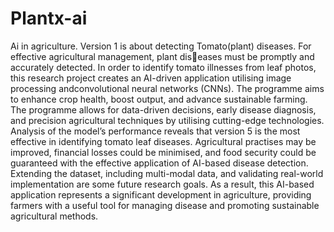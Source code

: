 # Plantx-ai
Ai in agriculture. Version 1 is about detecting Tomato(plant) diseases.
For effective agricultural management, plant diseases must be promptly and accurately detected. In order to identify tomato illnesses from leaf photos, this research project
creates an AI-driven application utilising image processing andconvolutional neural networks (CNNs). The programme aims to enhance crop health, boost output, and advance 
sustainable farming. The programme allows for data-driven decisions, early disease diagnosis, and precision agricultural techniques by utilising cutting-edge technologies.
Analysis of the model’s performance reveals that version 5 is the most effective in identifying tomato leaf diseases. Agricultural practises may be improved, financial losses
could be minimised, and food security could be guaranteed with the effective application of AI-based disease detection. Extending the dataset, including multi-modal data, and
validating real-world implementation are some future research goals. As a result, this AI-based application represents a significant development in agriculture, providing 
farmers with a useful tool for managing disease and promoting sustainable agricultural methods.
